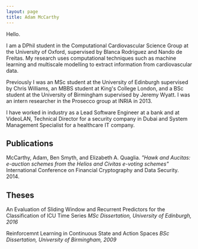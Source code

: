 ```yaml
---
layout: page
title: Adam McCarthy
---
```


Hello.

I am a DPhil student in the Computational Cardiovascular Science Group at the University of Oxford, supervised by Blanca Rodriguez and Nando de Freitas. My research uses computational techniques such as machine learning and multiscale modelling to extract information from cardiovascular data.

Previously I was an MSc student at the University of Edinburgh supervised by Chris Williams, an MBBS student at King's College London, and a BSc student at the University of Birmingham supervised by Jeremy Wyatt. I was an intern researcher in the Prosecco group at INRIA in 2013.

I have worked in industry as a Lead Software Engineer at a bank and at VideoLAN, Technical Director for a security company in Dubai and System Management Specialist for a healthcare IT company.

<div class="divider"></div>

## Publications

McCarthy, Adam, Ben Smyth, and Elizabeth A. Quaglia. *"Hawk and Aucitas: e-auction schemes from the Helios and Civitas e-voting schemes"* International Conference on Financial Cryptography and Data Security. 2014.

<div class="divider"></div>

## Theses

An Evaluation of Sliding Window and Recurrent Predictors for the Classification of ICU Time Series
*MSc Dissertation, University of Edinburgh, 2016*

Reinforcemnt Learning in Continuous State and Action Spaces
*BSc Dissertation, University of Birmingham, 2009*


